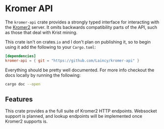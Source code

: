 # Kromer API

The `kromer-api` crate provides a strongly typed interface for interacting with
the [Kromer2](https://github.com/ReconnectedCC/kromer2) server. It omits
backwards compatibility parts of the API, such as those that deal with Krist
mining.

This crate isn't on crates.`io` and I don't plan on publishing it, so to begin
using it add the following to your `Cargo.toml`:

```toml
[dependencies]
kromer-api = { git = "https://github.com/Laincy/kromer-api" }
```

Everything should be pretty well documented. For more info checkout the docs
locally by running the following:

```bash
cargo doc --open
```

## Features

This crate provides a the full suite of Kromer2 HTTP endpoints. Websocket
support is planned, and lookup endpoints will be implemented once Kromer2
supports is.

